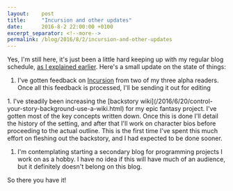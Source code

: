 ```yaml
---
layout:    post
title:     "Incursion and other updates"
date:      2016-8-2 22:00:00 +0100
excerpt_separator: <!--more-->
permalink: /blog/2016/8/2/incursion-and-other-updates
---
```


Yes, I'm still here, it's just been a little hard keeping up with my regular blog schedule, [as I explained earlier](/2016/6/16/offspring-induced-blog-schedule-interruption.html). Here's a small update on the state of things:

1. I've gotten feedback on [Incursion](/2016/3/24/incursion-and-the-road-ahead.html) from two of my three alpha readers. Once all this feedback is processed, I'll be sending it out for editing

<!--more-->1. I've steadily been increasing the [backstory wiki](/2016/6/20/control-your-story-background-use-a-wiki.html) for my epic fantasy project. I've gotten most of the key concepts written down. Once this is done I'll detail the history of the setting, and after that I'll work on character bios before proceeding to the actual outline. This is the first time I've spent this much effort on fleshing out the backstory, and I had expected to be done sooner.
1. I'm contemplating starting a secondary blog for programming projects I work on as a hobby. I have no idea if this will have much of an audience, but it definitely doesn't belong on this blog.

So there you have it!
